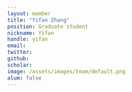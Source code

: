 ```yaml
---
layout: member
title: "Yifan Zhang"
position: Graduate student
nickname: Yifan
handle: yifan
email: 
twitter: 
github: 
scholar: 
image: /assets/images/team/default.png
alum: false
---
```


